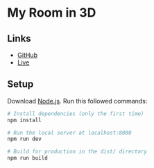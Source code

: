 # My Room in 3D

## Links

- [GitHub](https://github.com/c-yyy/my-room-in-3d)
- [Live](https://my-room.inpm.top)

## Setup

Download [Node.js](https://nodejs.org/en/download/).
Run this followed commands:

``` bash
# Install dependencies (only the first time)
npm install

# Run the local server at localhost:8080
npm run dev

# Build for production in the dist/ directory
npm run build
```
